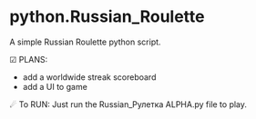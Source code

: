 # python.Russian_Roulette
A simple Russian Roulette python script. 

☑ PLANS:
- add a worldwide streak scoreboard
- add a UI to game

☄ To RUN:
Just run the Russian_Рулетка ALPHA.py file to play.

